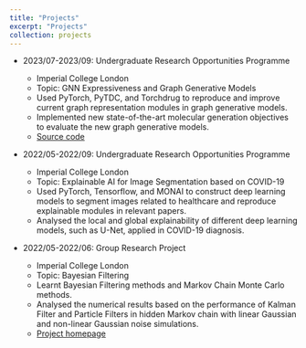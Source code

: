 ```yaml
---
title: "Projects"
excerpt: "Projects"
collection: projects
---
```


* 2023/07-2023/09: Undergraduate Research Opportunities Programme
  * Imperial College London
  * Topic: GNN Expressiveness and Graph Generative Models
  * Used PyTorch, PyTDC, and Torchdrug to reproduce and improve current graph representation modules in graph generative models.
  * Implemented new state-of-the-art molecular generation objectives to evaluate the new graph generative models.
  * [Source code](https://github.com/Yqcca/graph-generative-models)

* 2022/05-2022/09: Undergraduate Research Opportunities Programme
  * Imperial College London
  * Topic: Explainable AI for Image Segmentation based on COVID-19
  * Used PyTorch, Tensorflow, and MONAI to construct deep learning models to segment images related to healthcare and reproduce explainable modules in relevant papers.
  * Analysed the local and global explainability of different deep learning models, such as U-Net, applied in COVID-19 diagnosis.

* 2022/05-2022/06: Group Research Project
  * Imperial College London
  * Topic: Bayesian Filtering
  * Learnt Bayesian Filtering methods and Markov Chain Monte Carlo methods.
  * Analysed the numerical results based on the performance of Kalman Filter and Particle Filters in hidden Markov chain with linear Gaussian and non-linear Gaussian noise simulations.
  * [Project homepage](https://github.com/Yqcca/Filters)
